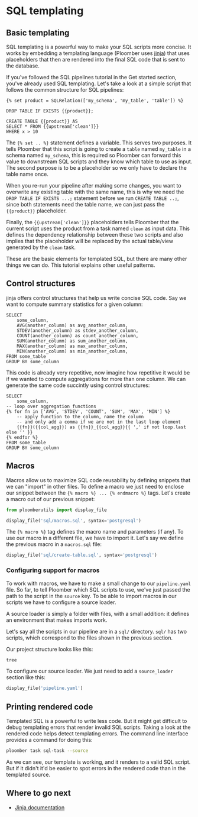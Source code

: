 <!-- #region -->
# SQL templating

## Basic templating

SQL templating is a powerful way to make your SQL scripts more concise. It works by embedding a templating language (Ploomber uses [jinja](https://github.com/pallets/jinja)) that uses placeholders that then are rendered into the final SQL code that is sent to the database.

If you've followed the SQL pipelines tutorial in the Get started section, you've already used SQL templating. Let's take a look at a simple script that follows the common structure for SQL pipelines:

```postgresql
{% set product = SQLRelation(['my_schema', 'my_table', 'table']) %}

DROP TABLE IF EXISTS {{product}};

CREATE TABLE {{product}} AS
SELECT * FROM {{upstream['clean']}}
WHERE x > 10
```

The `{% set .. %}` statement defines a variable. This serves two purposes. It tells Ploomber that this script is going to create a `table` named `my_table` in a schema named `my_schema`, this is required so Ploomber can forward this value to downstream SQL scripts and they know which table to use as input. The second purpose is to be a placeholder so we only have to declare the table name once.

When you re-run your pipeline after making some changes, you want to overwrite any existing table with the same name, this is why we need the `DROP TABLE IF EXISTS ...;` statement before we run `CREATE TABLE ..;`, since both statements need the table name, we can just pass the `{{product}}` placeholder.

Finally, the `{{upstream['clean']}}` placeholders tells Ploomber that the current script uses the product from a task named `clean` as input data. This defines the dependency relationship between these two scripts and also implies that the placeholder will be replaced by the actual table/view generated by the `clean` task.

These are the basic elements for templated SQL, but there are many other things we can do. This tutorial explains other useful patterns.

## Control structures

jinja offers control structures that help us write concise SQL code. Say we want to compute summary statistics for a given column:

```postgresql
SELECT
    some_column,
    AVG(another_column) as avg_another_column,
    STDEV(another_column) as stdev_another_column,
    COUNT(another_column) as count_another_column,
    SUM(another_column) as sum_another_column,
    MAX(another_column) as max_another_column,
    MIN(another_column) as min_another_column,
FROM some_table
GROUP BY some_column
```

This code is already very repetitive, now imagine how repetitive it would be if we wanted to compute aggregations for more than one column. We can generate the same code succintly using control structures:

```postgresql
SELECT
    some_column,
-- loop over aggregation functions
{% for fn in ['AVG', 'STDEV', 'COUNT', 'SUM', 'MAX', 'MIN'] %}
    -- apply function to the column, name the column
    -- and only add a comma if we are not in the last loop element
    {{fn}}({{col_agg}}) as {{fn}}_{{col_agg}}{{ ',' if not loop.last else '' }}
{% endfor %}
FROM some_table
GROUP BY some_column
```

<!-- #endregion -->

## Macros

Macros allow us to maximize SQL code reusability by defining snippets that we can "import" in other files. To define a macro we just need to enclose our snippet between the  `{% macro %} ... {% endmacro %}` tags. Let's create a macro out of our previous snippet:


```python
from ploomberutils import display_file
```

```python
display_file('sql/macros.sql', syntax='postgresql')
```

The `{% macro %}` tag defines the macro name and parameters (if any). To use our macro in a different file, we have to import it. Let's say we define the previous macro in a `macros.sql` file:

```python
display_file('sql/create-table.sql', syntax='postgresql')
```

### Configuring support for macros

To work with macros, we have to make a small change to our `pipeline.yaml` file. So far, to tell Ploomber which SQL scripts to use, we've just passed the path to the script in the `source` key. To be able to import macros in our scripts we have to configure a source loader.

A source loader is simply a folder with files, with a small addition: it defines an environment that makes imports work.

Let's say all the scripts in our pipeline are in a `sql/` directory. `sql/` has two scripts, which correspond to the files shown in the previous section.

Our project structure looks like this:

```sh
tree
```

To configure our source loader. We just need to add a `source_loader` section like this:

```python
display_file('pipeline.yaml')
```

## Printing rendered code

Templated SQL is a powerful to write less code. But it might get difficult to debug templating errors that render invalid SQL scripts. Taking a look at the rendered code helps detect templating errors. The command line interface provides a command for doing this:


```sh
ploomber task sql-task --source
```

As we can see, our template is working, and it renders to a valid SQL script. But if it didn't it'd be easier to spot errors in the rendered code than in the templated source.

## Where to go next

* [Jinja documentation](https://jinja.palletsprojects.com/en/2.11.x/templates/)

